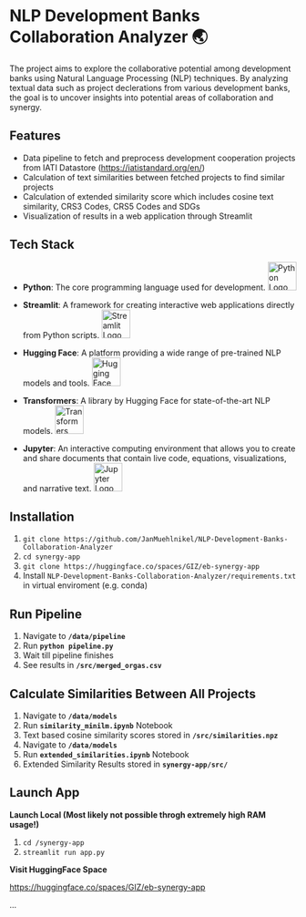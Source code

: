 # NLP Development Banks Collaboration Analyzer 🌏
The project aims to explore the collaborative potential among development banks using Natural Language Processing (NLP) techniques. By analyzing textual data such as project declerations from various development banks, the goal is to uncover insights into potential areas of collaboration and synergy.

## **Features**
- Data pipeline to fetch and preprocess development cooperation projects from IATI Datastore (https://iatistandard.org/en/)
- Calculation of text similarities between fetched projects to find similar projects
- Calculation of extended similarity score which includes cosine text similarity, CRS3 Codes, CRS5 Codes and SDGs
- Visualization of results in a web application through Streamlit

## Tech Stack

- **Python**: The core programming language used for development.
  <img src="https://www.python.org/static/community_logos/python-logo-master-v3-TM.png" alt="Python Logo" width="50" height="50">

- **Streamlit**: A framework for creating interactive web applications directly from Python scripts.
  <img src="https://streamlit.io/images/brand/streamlit-mark-color.png" alt="Streamlit Logo" width="50" height="50">

- **Hugging Face**: A platform providing a wide range of pre-trained NLP models and tools.
  <img src="https://huggingface.co/front/assets/huggingface_logo-noborder.svg" alt="Hugging Face Logo" width="50" height="50">

- **Transformers**: A library by Hugging Face for state-of-the-art NLP models.
  <img src="https://github.com/huggingface/transformers/raw/main/docs/source/imgs/transformers_logo_name.png" alt="Transformers Logo" width="50" height="50">

- **Jupyter**: An interactive computing environment that allows you to create and share documents that contain live code, equations, visualizations, and narrative text.
  <img src="https://jupyter.org/assets/main-logo.svg" alt="Jupyter Logo" width="50" height="50">



## **Installation**
1. ```git clone https://github.com/JanMuehlnikel/NLP-Development-Banks-Collaboration-Analyzer```
2. ```cd synergy-app```
3. ```git clone https://huggingface.co/spaces/GIZ/eb-synergy-app```
4. Install ```NLP-Development-Banks-Collaboration-Analyzer/requirements.txt``` in virtual enviroment (e.g. conda)

## **Run Pipeline**
1. Navigate to **```/data/pipeline```**
2. Run **```python pipeline.py```**
3. Wait till pipeline finishes
4. See results in **```/src/merged_orgas.csv```**

## **Calculate Similarities Between All Projects**
1. Navigate to **```/data/models```**
2. Run **```similarity_minilm.ipynb```** Notebook
3. Text based cosine similarity scores stored in **```/src/similarities.npz```**
4. Navigate to **```/data/models```**
5. Run **```extended_similarities.ipynb```** Notebook
6. Extended Similarity Results stored in **```synergy-app/src/```**

## **Launch App**

**Launch Local (Most likely not possible throgh extremely high RAM usage!)**
1. ```cd /synergy-app```
2. ```streamlit run app.py```

**Visit HuggingFace Space**

https://huggingface.co/spaces/GIZ/eb-synergy-app
   
...
